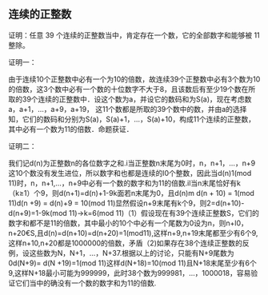 ## 连续的正整数

证明：任意 $39$ 个连续的正整数当中，肯定存在一个数，它的全部数字和能够被 $11$ 整除。

证明一：

由于连续10个正整数中必有一个为10的倍数，故连续39个正整数中必有3个数为10的倍数，这3个数中必有一个数的十位数字不大于8，且该数后有至少19个数在所取的39个连续的正整数中．设这个数为a，并设它的数码和为S(a)，现在考虑数a，a+1，…，a+9，a+19，
这11个数都是所取的39个数中的数，并由a的选择知，它们的数码和分别为S(a)，S(a)+1，…，S(a)+10，构成11个连续的正整数，其中必有一个数为11的倍数．命题获证．

证明二：

我们记d(n)为正整数n的各位数字之和.i当正整数n末尾为0时，n，n+1，…，n+9这10个数没有发生进位，所以数字和也都是连续的l0个整数，因此当d(n)1(mod 11)时，n，n+1,…，n+9中必有一个数的数字和为11的倍数.il当n末尾恰好有k（k≥1）个9，则d(n+1)=d(n)+1-9k面若n末尾为0，且d(n)m d(n + 10) = 1(mod 11)d(n +9) = d(n)+9 = 10(mod 11)显然假设n+9末尾有k个9，则2=d(n+10)-d(n+9)=1-9k(mod 11)→k=6(mod 11)（1）假设现在有39个连续正整数S，它们的数字和都不是11的倍数，其中最小的10个中必有一个尾数为0设为n，则n+l0，n+20€S,且d(n)=d(n+10)=d(n+20)=1(mod11),这样n+9,n+19末尾都至少有6个9,这样n+10,n+20都是1000000的倍数，矛盾（2)如果存在38个连续正整数的反例，设这些数为N，N+1，…，N+37.根据以上的讨论，只能有N+9尾数为0d(N+9)= d(N +19)=1(mod 11)这样d(N+18)=10(mod 11)且N+18末尾至少有6个9,这样N+18最小可能为999999，此时38个数为999981，…，1000018，容易验证它们当中的确没有一个数的数字和为11的倍数.
